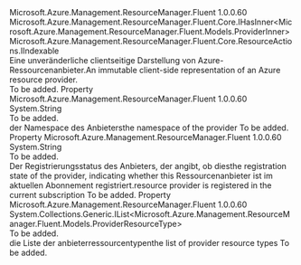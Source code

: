 <Type Name="IProvider" FullName="Microsoft.Azure.Management.ResourceManager.Fluent.IProvider">
  <TypeSignature Language="C#" Value="public interface IProvider : Microsoft.Azure.Management.ResourceManager.Fluent.Core.IHasInner&lt;Microsoft.Azure.Management.ResourceManager.Fluent.Models.ProviderInner&gt;, Microsoft.Azure.Management.ResourceManager.Fluent.Core.ResourceActions.IIndexable" />
  <TypeSignature Language="ILAsm" Value=".class public interface auto ansi abstract IProvider implements class Microsoft.Azure.Management.ResourceManager.Fluent.Core.IHasInner`1&lt;class Microsoft.Azure.Management.ResourceManager.Fluent.Models.ProviderInner&gt;, class Microsoft.Azure.Management.ResourceManager.Fluent.Core.ResourceActions.IIndexable" />
  <TypeSignature Language="DocId" Value="T:Microsoft.Azure.Management.ResourceManager.Fluent.IProvider" />
  <TypeSignature Language="VB.NET" Value="Public Interface IProvider&#xA;Implements IHasInner(Of ProviderInner), IIndexable" />
  <TypeSignature Language="F#" Value="type IProvider = interface&#xA;    interface IIndexable&#xA;    interface IHasInner&lt;ProviderInner&gt;" />
  <AssemblyInfo>
    <AssemblyName>Microsoft.Azure.Management.ResourceManager.Fluent</AssemblyName>
    <AssemblyVersion>1.0.0.60</AssemblyVersion>
  </AssemblyInfo>
  <Interfaces>
    <Interface>
      <InterfaceName>Microsoft.Azure.Management.ResourceManager.Fluent.Core.IHasInner&lt;Microsoft.Azure.Management.ResourceManager.Fluent.Models.ProviderInner&gt;</InterfaceName>
    </Interface>
    <Interface>
      <InterfaceName>Microsoft.Azure.Management.ResourceManager.Fluent.Core.ResourceActions.IIndexable</InterfaceName>
    </Interface>
  </Interfaces>
  <Docs>
    <summary>
            <span data-ttu-id="f81aa-101">Eine unveränderliche clientseitige Darstellung von Azure-Ressourcenanbieter.</span><span class="sxs-lookup"><span data-stu-id="f81aa-101">An immutable client-side representation of an Azure resource provider.</span></span>
            </summary>
    <remarks>To be added.</remarks>
  </Docs>
  <Members>
    <Member MemberName="Namespace">
      <MemberSignature Language="C#" Value="public string Namespace { get; }" />
      <MemberSignature Language="ILAsm" Value=".property instance string Namespace" />
      <MemberSignature Language="DocId" Value="P:Microsoft.Azure.Management.ResourceManager.Fluent.IProvider.Namespace" />
      <MemberSignature Language="VB.NET" Value="Public ReadOnly Property Namespace As String" />
      <MemberSignature Language="F#" Value="member this.Namespace : string" Usage="Microsoft.Azure.Management.ResourceManager.Fluent.IProvider.Namespace" />
      <MemberType>Property</MemberType>
      <AssemblyInfo>
        <AssemblyName>Microsoft.Azure.Management.ResourceManager.Fluent</AssemblyName>
        <AssemblyVersion>1.0.0.60</AssemblyVersion>
      </AssemblyInfo>
      <ReturnValue>
        <ReturnType>System.String</ReturnType>
      </ReturnValue>
      <Docs>
        <summary>To be added.</summary>
        <value><span data-ttu-id="f81aa-102">der Namespace des Anbieters</span><span class="sxs-lookup"><span data-stu-id="f81aa-102">the namespace of the provider</span></span></value>
        <remarks>To be added.</remarks>
      </Docs>
    </Member>
    <Member MemberName="RegistrationState">
      <MemberSignature Language="C#" Value="public string RegistrationState { get; }" />
      <MemberSignature Language="ILAsm" Value=".property instance string RegistrationState" />
      <MemberSignature Language="DocId" Value="P:Microsoft.Azure.Management.ResourceManager.Fluent.IProvider.RegistrationState" />
      <MemberSignature Language="VB.NET" Value="Public ReadOnly Property RegistrationState As String" />
      <MemberSignature Language="F#" Value="member this.RegistrationState : string" Usage="Microsoft.Azure.Management.ResourceManager.Fluent.IProvider.RegistrationState" />
      <MemberType>Property</MemberType>
      <AssemblyInfo>
        <AssemblyName>Microsoft.Azure.Management.ResourceManager.Fluent</AssemblyName>
        <AssemblyVersion>1.0.0.60</AssemblyVersion>
      </AssemblyInfo>
      <ReturnValue>
        <ReturnType>System.String</ReturnType>
      </ReturnValue>
      <Docs>
        <summary>To be added.</summary>
        <value><span data-ttu-id="f81aa-103">Der Registrierungsstatus des Anbieters, der angibt, ob dies</span><span class="sxs-lookup"><span data-stu-id="f81aa-103">the registration state of the provider, indicating whether this</span></span></value>
        <value><span data-ttu-id="f81aa-104">Ressourcenanbieter ist im aktuellen Abonnement registriert.</span><span class="sxs-lookup"><span data-stu-id="f81aa-104">resource provider is registered in the current subscription</span></span></value>
        <remarks>To be added.</remarks>
      </Docs>
    </Member>
    <Member MemberName="ResourceTypes">
      <MemberSignature Language="C#" Value="public System.Collections.Generic.IList&lt;Microsoft.Azure.Management.ResourceManager.Fluent.Models.ProviderResourceType&gt; ResourceTypes { get; }" />
      <MemberSignature Language="ILAsm" Value=".property instance class System.Collections.Generic.IList`1&lt;class Microsoft.Azure.Management.ResourceManager.Fluent.Models.ProviderResourceType&gt; ResourceTypes" />
      <MemberSignature Language="DocId" Value="P:Microsoft.Azure.Management.ResourceManager.Fluent.IProvider.ResourceTypes" />
      <MemberSignature Language="VB.NET" Value="Public ReadOnly Property ResourceTypes As IList(Of ProviderResourceType)" />
      <MemberSignature Language="F#" Value="member this.ResourceTypes : System.Collections.Generic.IList&lt;Microsoft.Azure.Management.ResourceManager.Fluent.Models.ProviderResourceType&gt;" Usage="Microsoft.Azure.Management.ResourceManager.Fluent.IProvider.ResourceTypes" />
      <MemberType>Property</MemberType>
      <AssemblyInfo>
        <AssemblyName>Microsoft.Azure.Management.ResourceManager.Fluent</AssemblyName>
        <AssemblyVersion>1.0.0.60</AssemblyVersion>
      </AssemblyInfo>
      <ReturnValue>
        <ReturnType>System.Collections.Generic.IList&lt;Microsoft.Azure.Management.ResourceManager.Fluent.Models.ProviderResourceType&gt;</ReturnType>
      </ReturnValue>
      <Docs>
        <summary>To be added.</summary>
        <value><span data-ttu-id="f81aa-105">die Liste der anbieterressourcentypen</span><span class="sxs-lookup"><span data-stu-id="f81aa-105">the list of provider resource types</span></span></value>
        <remarks>To be added.</remarks>
      </Docs>
    </Member>
  </Members>
</Type>